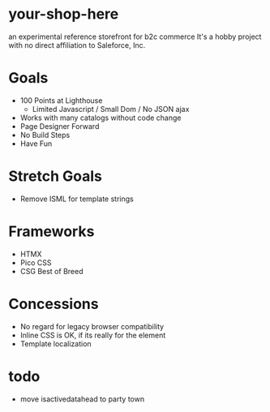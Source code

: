 # your-shop-here
an experimental reference storefront for b2c commerce 
It's a hobby project with no direct affiliation to Saleforce, Inc.

# Goals
- 100 Points at Lighthouse
    - Limited Javascript / Small Dom / No JSON ajax 
- Works with many catalogs without code change
- Page Designer Forward
- No Build Steps
- Have Fun

# Stretch Goals
- Remove ISML for template strings 

# Frameworks
- HTMX
- Pico CSS
- CSG Best of Breed 

# Concessions
- No regard for legacy browser compatibility
- Inline CSS is OK, if its really for the element
- Template localization

# todo
- move isactivedatahead to party town
